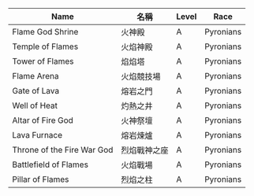 | Name                           | 名稱             | Level | Race      |
|--------------------------------|------------------|-------|-----------|
| Flame God Shrine               | 火神殿           | A     | Pyronians |
| Temple of Flames               | 火焰神殿         | A     | Pyronians |
| Tower of Flames                | 焰焰塔           | A     | Pyronians |
| Flame Arena                    | 火焰競技場       | A     | Pyronians |
| Gate of Lava                   | 熔岩之門         | A     | Pyronians |
| Well of Heat                   | 灼熱之井         | A     | Pyronians |
| Altar of Fire God              | 火神祭壇         | A     | Pyronians |
| Lava Furnace                   | 熔岩煉爐         | A     | Pyronians |
| Throne of the Fire War God     | 烈焰戰神之座     | A     | Pyronians |
| Battlefield of Flames          | 火焰戰場         | A     | Pyronians |
| Pillar of Flames               | 烈焰之柱         | A     | Pyronians |
